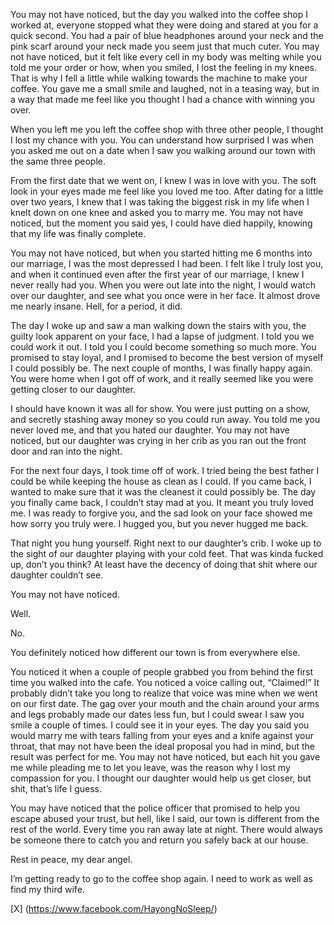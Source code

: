 You may not have noticed, but the day you walked into the coffee shop I worked at, everyone stopped what they were doing and stared at you for a quick second. You had a pair of blue headphones around your neck and the pink scarf around your neck made you seem just that much cuter. You may not have noticed, but it felt like every cell in my body was melting while you told me your order or how, when you smiled, I lost the feeling in my knees. That is why I fell a little while walking towards the machine to make your coffee. You gave me a small smile and laughed, not in a teasing way, but in a way that made me feel like you thought I had a chance with winning you over.


When you left me you left the coffee shop with three other people, I thought I lost my chance with you. You can understand how surprised I was when you asked me out on a date when I saw you walking around our town with the same three people.


From the first date that we went on, I knew I was in love with you. The soft look in your eyes made me feel like you loved me too. After dating for a little over two years, I knew that I was taking the biggest risk in my life when I knelt down on one knee and asked you to marry me. You may not have noticed, but the moment you said yes, I could have died happily, knowing that my life was finally complete.


You may not have noticed, but when you started hitting me 6 months into our marriage, I was the most depressed I had been. I felt like I truly lost you, and when it continued even after the first year of our marriage, I knew I never really had you. When you were out late into the night, I would watch over our daughter, and see what you once were in her face. It almost drove me nearly insane. Hell, for a period, it did.


The day I woke up and saw a man walking down the stairs with you, the guilty look apparent on your face, I had a lapse of judgment. I told you we could work it out. I told you I could become something so much more. You promised to stay loyal, and I promised to become the best version of myself I could possibly be. The next couple of months, I was finally happy again. You were home when I got off of work, and it really seemed like you were getting closer to our daughter.


I should have known it was all for show. You were just putting on a show, and secretly stashing away money so you could run away. You told me you never loved me, and that you hated our daughter. You may not have noticed, but our daughter was crying in her crib as you ran out the front door and ran into the night.


For the next four days, I took time off of work. I tried being the best father I could be while keeping the house as clean as I could. If you came back, I wanted to make sure that it was the cleanest it could possibly be. The day you finally came back, I couldn’t stay mad at you. It meant you truly loved me. I was ready to forgive you, and the sad look on your face showed me how sorry you truly were. I hugged you, but you never hugged me back.


That night you hung yourself. Right next to our daughter’s crib. I woke up to the sight of our daughter playing with your cold feet. That was kinda fucked up, don’t you think? At least have the decency of doing that shit where our daughter couldn’t see.


You may not have noticed.


Well.


No.


You definitely noticed how different our town is from everywhere else.


You noticed it when a couple of people grabbed you from behind the first time you walked into the cafe. You noticed a voice calling out, “Claimed!” It probably didn’t take you long to realize that voice was mine when we went on our first date. The gag over your mouth and the chain around your arms and legs probably made our dates less fun, but I could swear I saw you smile a couple of times. I could see it in your eyes. The day you said you would marry me with tears falling from your eyes and a knife against your throat, that may not have been the ideal proposal you had in mind, but the result was perfect for me. You may not have noticed, but each hit you gave me while pleading me to let you leave, was the reason why I lost my compassion for you. I thought our daughter would help us get closer, but shit, that’s life I guess.


You may have noticed that the police officer that promised to help you escape abused your trust, but hell, like I said, our town is different from the rest of the world. Every time you ran away late at night. There would always be someone there to catch you and return you safely back at our house.


Rest in peace, my dear angel.


I’m getting ready to go to the coffee shop again. I need to work as well as find my third wife.


[X] (https://www.facebook.com/HayongNoSleep/)